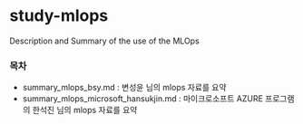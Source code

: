 # study-mlops
Description and Summary of the use of the MLOps

### 목차
- summary_mlops_bsy.md : 변성윤 님의 mlops 자료를 요약
- summary_mlops_microsoft_hansukjin.md : 마이크로소프트 AZURE 프로그램의 한석진 님의 mlops 자료를 요약
